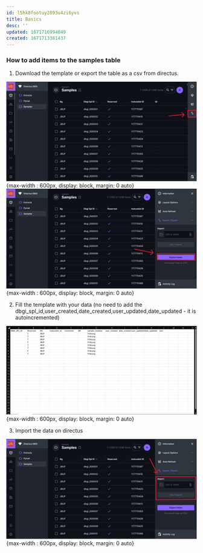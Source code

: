 ```yaml
---
id: l5hk8footuy2893u4zi6yvs
title: Basics
desc: ''
updated: 1671716994849
created: 1671713381437
---
```


### How to add items to the samples table

1. Download the template or export the table as a csv from directus.

![directus samples](assets/images/directus-samples.jpg){max-width : 600px, display: block, margin: 0 auto}
![directus export](assets/images/directus-export.jpg){max-width : 600px, display: block, margin: 0 auto}


2. Fill the template with your data (no need to add the dbgi_spl_id,user_created,date_created,user_updated,date_updated - it is autoincremented)

![samples template](assets/images/template.jpg){max-width : 600px, display: block, margin: 0 auto}

3. Import the data on directus

![directus import](assets/images/directus-import.jpg){max-width : 600px, display: block, margin: 0 auto}
